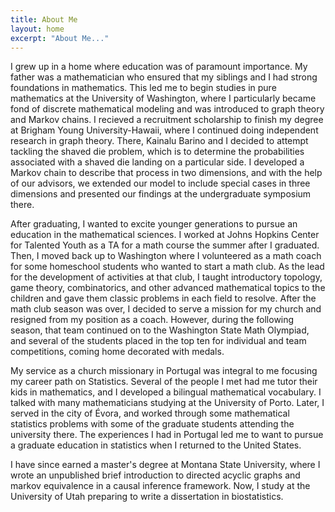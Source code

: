 ```yaml
---
title: About Me
layout: home
excerpt: "About Me..."
---
```


I grew up in a home where education was of paramount importance. My father was a mathematician  who ensured that my siblings and I  had strong foundations in mathematics. This led me to begin studies in pure mathematics at the University of Washington, where I particularly became fond of discrete mathematical modeling and was introduced to graph theory and Markov chains. I recieved a recruitment scholarship to finish my degree at Brigham Young University-Hawaii,  where I continued doing independent research in graph theory. There, Kainalu Barino and I decided to attempt tackling the shaved die problem, which is to determine the probabilities associated with a shaved die landing on a particular side. I developed a Markov chain to describe that process in two dimensions, and with the help of our advisors, we extended our model to include special cases in three dimensions and presented our findings at the undergraduate symposium there.

After graduating, I wanted to excite younger generations to pursue an education in the mathematical sciences.  I worked at Johns Hopkins Center for Talented Youth as a TA for a math course the summer after I graduated. Then, I moved back up to Washington where I volunteered as a math coach for some homeschool students who wanted to start a math club. As the lead for the development of activities at that club, I taught introductory topology, game theory, combinatorics, and other advanced mathematical topics to the children and gave them classic problems in each field to resolve. After the math club season was over, I decided to serve a mission for my church and resigned from my position as a coach. However, during the following season, that team continued on to the Washington State Math Olympiad, and several of the students placed in the top ten for individual and team competitions, coming home decorated with medals.

My service as a church missionary in Portugal was integral to me focusing my career path on Statistics. Several of the people I met had me tutor their kids in mathematics, and I developed a bilingual mathematical vocabulary. I talked with many mathematicians studying at the University of Porto. Later, I served in the city of Évora, and worked through some mathematical statistics problems with some of the graduate students attending the university there. The experiences I had in Portugal led me to want to pursue a graduate education in statistics when I returned to the United States.

I have since earned a master's degree at Montana State University, where I wrote an unpublished brief introduction to directed acyclic graphs and markov equivalence in a causal inference framework. Now, I study at the University of Utah preparing to write a dissertation in biostatistics.
